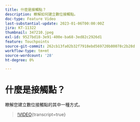 ```yaml
---
title: 什麼是接觸點？
description: 瞭解如何建立數位接觸點。
doc-type: Feature Video
last-substantial-update: 2023-01-06T00:00:00Z
jira: KT-11322
thumbnail: 347210.jpeg
exl-id: 9527bd18-3e91-400e-ba68-3ed82c2926d1
feature: Touchpoints
source-git-commit: 262cb13fa02b32f7918ebd569720b80078c2b28d
workflow-type: tm+mt
source-wordcount: '28'
ht-degree: 0%

---
```


# 什麼是接觸點？

瞭解您建立數位接觸點的其中一種方式。

>[!VIDEO](https://video.tv.adobe.com/v/347210/?learn=on){transcript=true}
